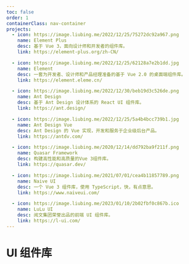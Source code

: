 ```yaml
---
toc: false
order: 1
containerClass: nav-container
projects:
  - icon: https://image.liubing.me/2022/12/25/75272dc92a967.png
    name: Element Plus
    desc: 基于 Vue 3，面向设计师和开发者的组件库。
    link: https://element-plus.org/zh-CN/

  - icon: https://image.liubing.me/2022/12/25/62128a7e2b1dd.jpg
    name: Element
    desc: 一套为开发者、设计师和产品经理准备的基于 Vue 2.0 的桌面端组件库。
    link: https://element.eleme.cn/

  - icon: https://image.liubing.me/2022/12/30/beb19d3c526de.png
    name: Ant Design
    desc: 基于 Ant Design 设计体系的 React UI 组件库。
    link: https://ant.design/

  - icon: https://image.liubing.me/2022/12/25/5a4b4bcc739b1.jpg
    name: Ant Design Vue
    desc: Ant Design 的 Vue 实现，开发和服务于企业级后台产品。
    link: https://antdv.com/

  - icon: https://image.liubing.me/2020/12/14/dd792ba9f211f.png
    name: Quasar Framework
    desc: 构建高性能和高质量的Vue 3组件库。
    link: https://quasar.dev/

  - icon: https://image.liubing.me/2021/07/01/cea4b11857789.png
    name: Naive UI
    desc: 一个 Vue 3 组件库，使用 TypeScript，快，有点意思。
    link: https://www.naiveui.com/

  - icon: https://image.liubing.me/2023/01/10/2b02fbf0c867b.ico
    name: LuLu UI
    desc: 阅文集团荣誉出品的前端 UI 组件库。
    link: https://l-ui.com/
---
```


# UI 组件库

<ProjectPanel />

